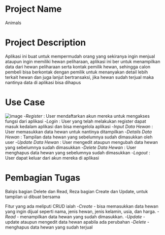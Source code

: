 # Project Name
Animals

# Project Description
Aplikasi ini buat untuk mempermudah orang yang sekiranya ingin menjual ataupun ingin memiliki hewan peliharaan, aplikasi ini ber untuk menampilkan data dari hewan peliharaan serta kontak pemilik hewan, sehingga calon pembeli bisa berkontak dengan pemilik untuk menanyakan detail lebih terkait hewan dan juga lanjut bertransaksi, jika hewan sudah terjual maka nantinya data di aplikasi bisa dihapus

# Use Case
![image](https://github.com/blqies20/FinalProject_PAM/assets/115076099/0cd2472d-cf1f-4819-8ea9-41eb3280d9c6)
-_Register_ : User mendaftarkan akun mereka untuk mengakses fungsi dari aplikasi
-_Login_ : User yang telah melakukan register dapat masuk kedalam aplikasi dan bisa mengelola aplikasi
-_Input Data Hewan_ : User memasukkan data hewan untuk nantinya ditampilkan
-_Details Data Hewan_ : Tampilan data hewan yang sebelumnya sudah dimasukkan oleh user
-_Update Data Hewan_ : User mengedit ataupun mengubah data hewan yang sebelumnya sudah dimasukkan
-_Delete Data Hewan_ : User menghapus data hewan yang sebelumnya sudah dimasukkan
-_Logout_ : User dapat keluar dari akun mereka di aplikasi

# Pembagian Tugas
Balqis bagian Delete dan Read, Reza bagian Create dan Update, untuk tampilan ui dibuat bersama

Fitur yang ada meliputi CRUD ialah 
-_Create_ - bisa memasukkan data hewan yang ingin dijual seperti nama, jenis hewan, jenis kelamin, usia, dan harga.
-_Read_ - menampilkan data hewan yang sudah dimasukkan.
-_Update_ - update ataupun mengedit data hewan apabila ada perubahan
-_Delete_ - menghapus data hewan yang sudah terjual 
